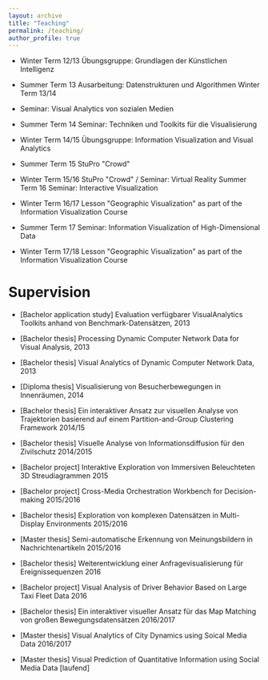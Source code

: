 ```yaml
---
layout: archive
title: "Teaching"
permalink: /teaching/
author_profile: true
---
```


* Winter Term 12/13 Übungsgruppe: Grundlagen der Künstlichen Intelligenz

* Summer Term 13 Ausarbeitung: Datenstrukturen und Algorithmen Winter Term 13/14

* Seminar: Visual Analytics von sozialen Medien

* Summer Term 14 Seminar: Techniken und Toolkits für die Visualisierung

* Winter Term 14/15 Übungsgruppe: Information Visualization and Visual Analytics

* Summer Term 15 StuPro "Crowd"

* Winter Term 15/16 StuPro "Crowd" / Seminar: Virtual Reality Summer Term 16 Seminar: Interactive Visualization

* Winter Term 16/17 Lesson "Geographic Visualization" as part of the Information Visualization Course

* Summer Term 17 Seminar: Information Visualization of High-Dimensional Data

* Winter Term 17/18 Lesson "Geographic Visualization" as part of the Information Visualization Course


Supervision 
===

* [Bachelor application study] Evaluation verfügbarer VisualAnalytics Toolkits anhand von Benchmark-Datensätzen, 2013

* [Bachelor thesis] Processing Dynamic Computer Network Data for Visual Analysis, 2013

* [Bachelor thesis] Visual Analytics of Dynamic Computer Network Data, 2013

* [Diploma thesis] Visualisierung von Besucherbewegungen in Innenräumen, 2014

* [Bachelor thesis] Ein interaktiver Ansatz zur visuellen Analyse von Trajektorien basierend auf einem Partition-and-Group Clustering Framework 2014/15

* [Bachelor thesis] Visuelle Analyse von Informationsdiffusion für den Zivilschutz 2014/2015

* [Bachelor project] Interaktive Exploration von Immersiven Beleuchteten 3D Streudiagrammen 2015

* [Bachelor project] Cross-Media Orchestration Workbench for Decision-making 2015/2016

* [Bachelor thesis] Exploration von komplexen Datensätzen in Multi-Display Environments 2015/2016

* [Master thesis] Semi-automatische Erkennung von Meinungsbildern in Nachrichtenartikeln 2015/2016

* [Bachelor thesis] Weiterentwicklung einer Anfragevisualisierung für Ereignissequenzen 2016

* [Bachelor project] Visual Analysis of Driver Behavior Based on Large Taxi Fleet Data 2016

* [Bachelor thesis] Ein interaktiver visueller Ansatz für das Map Matching von großen Bewegungsdatensätzen 2016/2017

* [Master thesis] Visual Analytics of City Dynamics using Soical Media Data 2016/2017

* [Master thesis] Visual Prediction of Quantitative Information using Social Media Data [laufend]
